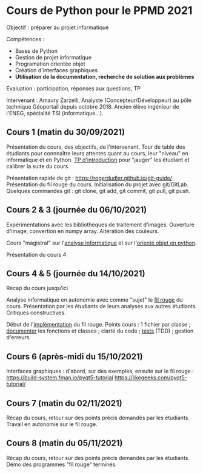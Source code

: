 # Cours de Python pour le PPMD 2021

Objectif : préparer au projet informatique

Compétences :
 + Bases de Python
 + Gestion de projet informatique
 + Programation orientée objet
 + Création d'interfaces graphiques
 + **Utilisation de la documentation, recherche de solution aux problèmes**
 
Évaluation : participation, réponses aux questions, TP

Intervenant :
Amaury Zarzelli, Analyste (Concepteur/Développeur) au pôle technique Géoportail depuis octobre 2018. Ancien élève ingénieur de l'ENSG, spécialité TSI (informatique...).

## Cours 1 (matin du 30/09/2021)

Présentation du cours, des objectifs, de l'intervenant. Tour de table des étudiants pour connnaître leurs attentes quant au cours, leur "niveau" en informatique et en Python.
[TP d'introduction](https://github.com/azarz/cours_algo_M1/blob/master/tp/TP_distance_points_2D.pdf) pour "jauger" les étudiant et calibrer la suite du cours. 

Présentation rapide de git : https://rogerdudler.github.io/git-guide/
Présentation du fil rouge du cours. Initialisation du projet avec git/GitLab. Quelques commandes git : git clone, git add, git commit, git pull, git push.

## Cours 2 & 3 (journée du 06/10/2021)

Expérimentations avec les bibliothèques de traitement d'images. Ouverture d'image, convertion en numpy array. Altération des couleurs.

Cours "magistral" sur l'[analyse informatique](supports_cours/Analyse_informatique_presentation.md) et sur l'[orienté objet en python](supports_cours/Presentation_Python_objet.md).

Présentation du cours 4

## Cours 4 & 5 (journée du 14/10/2021)
Recap du cours jusqu'ici

Analyse informatique en autonomie avec comme "sujet" le [fil rouge](fil_rouge/analyse.md) du cours.
Présentation par les étudiants de leurs analyses aux autres étudiants. Critiques constructives.

Début de l'[implémentation](fil_rouge/implementation.md) du fil rouge.
Points cours : 1 fichier par classe ; [documenter](fil_rouge/documentation_et_tests.md) les fonctions et classes ; clarté du code ; [tests](fil_rouge/documentation_et_tests.md) (TDD) ; gestion d'erreurs.

## Cours 6 (après-midi du 15/10/2021)
Interfaces graphiques : d'abord, sur des exemples, ensuite sur le fil rouge : https://build-system.fman.io/pyqt5-tutorial https://likegeeks.com/pyqt5-tutorial/

## Cours 7 (matin du 02/11/2021)
Récap du cours, retour sur des points précis demandés par les étudiants.
Travail en autonomie sur le fil rouge.

## Cours 8 (matin du 05/11/2021)
Récap du cours, retour sur des points précis demandés par les étudiants.
Démo des programmes "fil rouge" terminés.





